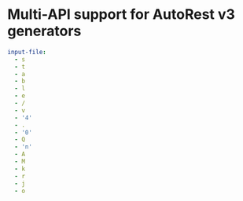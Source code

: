 # Multi-API support for AutoRest v3 generators

``` yaml $(enable-multi-api)
input-file:
  - s
  - t
  - a
  - b
  - l
  - e
  - /
  - v
  - '4'
  - .
  - '0'
  - Q
  - 'n'
  - A
  - M
  - k
  - r
  - j
  - o
```
